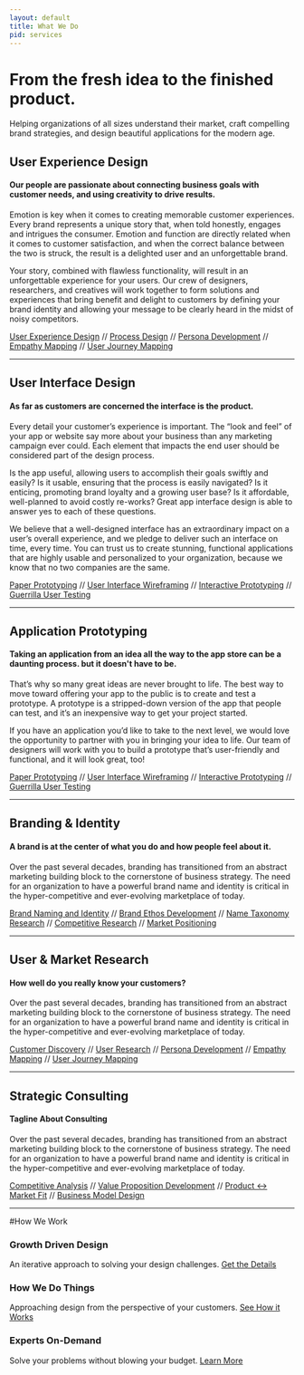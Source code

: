 ```yaml
---
layout: default
title: What We Do
pid: services
---
```


# From the fresh idea to the finished product.

Helping organizations of all sizes understand their market, craft compelling brand strategies, and design beautiful applications for the modern age.

## User Experience Design

#### Our people are passionate about connecting business goals with customer needs, and using creativity to drive results.

Emotion is key when it comes to creating memorable customer experiences. Every brand represents a unique story that, when told honestly, engages and intrigues the consumer. Emotion and function are directly related when it comes to customer satisfaction, and when the correct balance between the two is struck, the result is a delighted user and an unforgettable brand.

Your story, combined with flawless functionality, will result in an unforgettable experience for your users. Our crew of designers, researchers, and creatives will work together to form solutions and experiences that bring benefit and delight to customers by defining your brand identity and allowing your message to be clearly heard in the midst of noisy competitors.

[User Experience Design](/services/user-experience-design/) //
[Process Design](/services/process-design/) //
[Persona Development](/services/persona-development/) //
[Empathy Mapping](/services/empathy-mapping/) //
[User Journey Mapping](/services/user-journey-mapping/)

----

## User Interface Design

#### As far as customers are concerned the interface is the product.

Every detail your customer’s experience is important. The “look and feel” of your app or website say more about your business than any marketing campaign ever could. Each element that impacts the end user should be considered part of the design process.

Is the app useful, allowing users to accomplish their goals swiftly and easily? Is it usable, ensuring that the process is easily navigated? Is it enticing, promoting brand loyalty and a growing user base? Is it affordable, well-planned to avoid costly re-works? Great app interface design is able to answer yes to each of these questions.

We believe that a well-designed interface has an extraordinary impact on a user’s overall experience, and we pledge to deliver such an interface on time, every time. You can trust us to create stunning, functional applications that are highly usable and personalized to your organization, because we know that no two companies are the same.

[Paper Prototyping](/services/prototyping/) //
[User Interface Wireframing](/services/wireframes) //
[Interactive Prototyping](/services/prototyping) //
[Guerrilla User Testing](/services/user-testing)

----

## Application Prototyping

#### Taking an application from an idea all the way to the app store can be a daunting process. but it doesn't have to be.

That’s why so many great ideas are never brought to life. The best way to move toward offering your app to the public is to create and test a prototype. A prototype is a stripped-down version of the app that people can test, and it’s an inexpensive way to get your project started.

If you have an application you’d like to take to the next level, we would love the opportunity to partner with you in bringing your idea to life. Our team of designers will work with you to build a prototype that’s user-friendly and functional, and it will look great, too!

[Paper Prototyping](/services/prototyping/) //
[User Interface Wireframing](/services/wireframes) //
[Interactive Prototyping](/services/prototyping) //
[Guerrilla User Testing](/services/user-testing)

----

## Branding & Identity

#### A brand is at the center of what you do and how people feel about it.

Over the past several decades, branding has transitioned from an abstract marketing building block to the cornerstone of business strategy. The need for an organization to have a powerful brand name and identity is critical in the hyper-competitive and ever-evolving marketplace of today.

[Brand Naming and Identity](/services/branding/) //
[Brand Ethos Development](/services/brand-ethos/) //
[Name Taxonomy Research](/services/name-taxonomy/) //
[Competitive Research](/services/competitive-research/) //
[Market Positioning](/services/market-positioning/)

----

## User & Market Research

#### How well do you really know your customers?

Over the past several decades, branding has transitioned from an abstract marketing building block to the cornerstone of business strategy. The need for an organization to have a powerful brand name and identity is critical in the hyper-competitive and ever-evolving marketplace of today.

[Customer Discovery](/services/customer-discovery/) //
[User Research](/services/user-research/) //
[Persona Development](/services/persona-development/) //
[Empathy Mapping](/services/empathy-mapping/) //
[User Journey Mapping](/services/journey-mapping/)

----

## Strategic Consulting

#### Tagline About Consulting

Over the past several decades, branding has transitioned from an abstract marketing building block to the cornerstone of business strategy. The need for an organization to have a powerful brand name and identity is critical in the hyper-competitive and ever-evolving marketplace of today.

[Competitive Analysis](/services/competitive-research/) //
[Value Proposition Development](/services/value-proposition-design/) //
[Product ↔︎ Market Fit](/services/product-market-fit/) //
[Business Model Design](/services/business-model-design/)

----

#How We Work

### Growth Driven Design
An iterative approach to solving your design challenges. [Get the Details](/growth-driven-design/)

### How We Do Things
Approaching design from the perspective of your customers. [See How it Works](/approach/)

### Experts On-Demand
Solve your problems without blowing your budget. [Learn More](/experts/)
